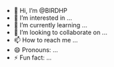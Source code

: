 - 👋 Hi, I’m @BIRDHP
- 👀 I’m interested in ...
- 🌱 I’m currently learning ...
- 💞️ I’m looking to collaborate on ...
- 📫 How to reach me ...
- 😄 Pronouns: ...
- ⚡ Fun fact: ...

<!---
BIRDHP/BIRDHP is a ✨ special ✨ repository because its `README.md` (this file) appears on your GitHub profile.
You can click the Preview link to take a look at your changes.
--->
